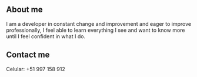 ## About me
I am a developer in constant change and improvement and eager to improve professionally, I feel able to learn everything I see and want to know more until I feel confident in what I do.

## Contact me

Celular: +51 997 158 912
